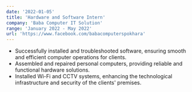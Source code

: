 ```yaml
---
date: '2022-01-05'
title: 'Hardware and Software Intern'
company: 'Baba Computer IT Solution'
range: 'January 2022 - May 2022'
url: 'https://www.facebook.com/babacomputerspokhara'
---
```


- Successfully installed and troubleshooted software, ensuring smooth and efficient computer operations for clients.
- Assembled and repaired personal computers, providing reliable and functional hardware solutions.
- Installed Wi-Fi and CCTV systems, enhancing the technological infrastructure and security of the clients' premises.
